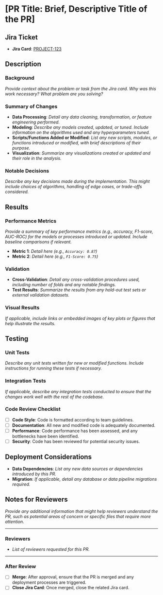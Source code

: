 # **[PR Title: Brief, Descriptive Title of the PR]**

## **Jira Ticket**
- **Jira Card**: [PROJECT-123](https://your-jira-instance.com/browse/PROJECT-123)

## **Description**
### **Background**
_Provide context about the problem or task from the Jira card. Why was this work necessary? What problem are you solving?_

### **Summary of Changes**
- **Data Processing**: _Detail any data cleaning, transformation, or feature engineering performed._
- **Modeling**: _Describe any models created, updated, or tuned. Include information on the algorithms used and any hyperparameters tuned._
- **Scripts/Functions Added or Modified**: _List any new scripts, modules, or functions introduced or modified, with brief descriptions of their purpose._
- **Visualization**: _Summarize any visualizations created or updated and their role in the analysis._

### **Notable Decisions**
_Describe any key decisions made during the implementation. This might include choices of algorithms, handling of edge cases, or trade-offs considered._

## **Results**
### **Performance Metrics**
_Provide a summary of key performance metrics (e.g., accuracy, F1-score, AUC-ROC) for the models or processes introduced or updated. Include baseline comparisons if relevant._

- **Metric 1**: _Detail here (e.g., `Accuracy: 0.87`)_
- **Metric 2**: _Detail here (e.g., `F1-Score: 0.75`)_

### **Validation**
- **Cross-Validation**: _Detail any cross-validation procedures used, including number of folds and any notable findings._
- **Test Results**: _Summarize the results from any hold-out test sets or external validation datasets._

### **Visual Results**
_If applicable, include links or embedded images of key plots or figures that help illustrate the results._

## **Testing**
### **Unit Tests**
_Describe any unit tests written for new or modified functions. Include instructions for running these tests if necessary._

### **Integration Tests**
_If applicable, describe any integration tests conducted to ensure that the changes work well with the rest of the codebase._

### **Code Review Checklist**
- [ ] **Code Style**: Code is formatted according to team guidelines.
- [ ] **Documentation**: All new and modified code is adequately documented.
- [ ] **Performance**: Code performance has been assessed, and any bottlenecks have been identified.
- [ ] **Security**: Code has been reviewed for potential security issues.

## **Deployment Considerations**
- **Data Dependencies**: _List any new data sources or dependencies introduced by this PR._
- **Migration**: _If applicable, detail any database or data pipeline migrations required._

## **Notes for Reviewers**
_Provide any additional information that might help reviewers understand the PR, such as potential areas of concern or specific files that require more attention._

---

### **Reviewers**
- _List of reviewers requested for this PR._

---

### **After Review**
- [ ] **Merge**: After approval, ensure that the PR is merged and any deployment processes are triggered.
- [ ] **Close Jira Card**: Once merged, close the related Jira card.